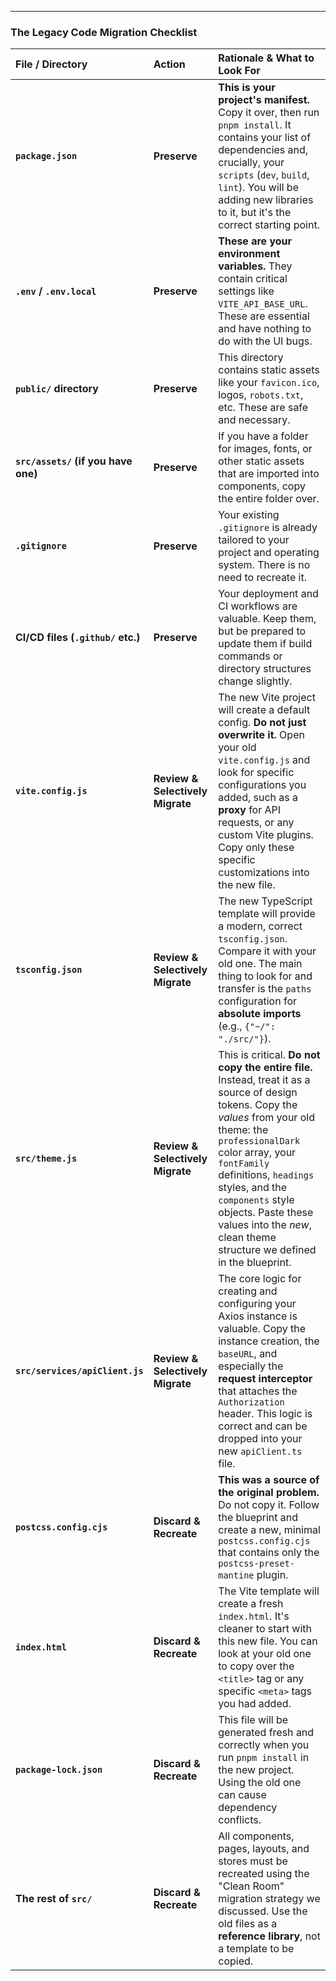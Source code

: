 
---

### **The Legacy Code Migration Checklist**

| File / Directory | Action | Rationale & What to Look For |
| :--- | :--- | :--- |
| **`package.json`** | **Preserve** | **This is your project's manifest.** Copy it over, then run `pnpm install`. It contains your list of dependencies and, crucially, your `scripts` (`dev`, `build`, `lint`). You will be adding new libraries to it, but it's the correct starting point. |
| **`.env` / `.env.local`** | **Preserve** | **These are your environment variables.** They contain critical settings like `VITE_API_BASE_URL`. These are essential and have nothing to do with the UI bugs. |
| **`public/` directory** | **Preserve** | This directory contains static assets like your `favicon.ico`, logos, `robots.txt`, etc. These are safe and necessary. |
| **`src/assets/` (if you have one)** | **Preserve** | If you have a folder for images, fonts, or other static assets that are imported into components, copy the entire folder over. |
| **`.gitignore`** | **Preserve** | Your existing `.gitignore` is already tailored to your project and operating system. There is no need to recreate it. |
| **CI/CD files (`.github/` etc.)** | **Preserve** | Your deployment and CI workflows are valuable. Keep them, but be prepared to update them if build commands or directory structures change slightly. |
| **`vite.config.js`** | **Review & Selectively Migrate** | The new Vite project will create a default config. **Do not just overwrite it.** Open your old `vite.config.js` and look for specific configurations you added, such as a **proxy** for API requests, or any custom Vite plugins. Copy only these specific customizations into the new file. |
| **`tsconfig.json`** | **Review & Selectively Migrate** | The new TypeScript template will provide a modern, correct `tsconfig.json`. Compare it with your old one. The main thing to look for and transfer is the `paths` configuration for **absolute imports** (e.g., `{"~/": "./src/"}`). |
| **`src/theme.js`** | **Review & Selectively Migrate** | This is critical. **Do not copy the entire file.** Instead, treat it as a source of design tokens. Copy the *values* from your old theme: the `professionalDark` color array, your `fontFamily` definitions, `headings` styles, and the `components` style objects. Paste these values into the *new*, clean theme structure we defined in the blueprint. |
| **`src/services/apiClient.js`** | **Review & Selectively Migrate** | The core logic for creating and configuring your Axios instance is valuable. Copy the instance creation, the `baseURL`, and especially the **request interceptor** that attaches the `Authorization` header. This logic is correct and can be dropped into your new `apiClient.ts` file. |
| **`postcss.config.cjs`** | **Discard & Recreate** | **This was a source of the original problem.** Do not copy it. Follow the blueprint and create a new, minimal `postcss.config.cjs` that contains only the `postcss-preset-mantine` plugin. |
| **`index.html`** | **Discard & Recreate** | The Vite template will create a fresh `index.html`. It's cleaner to start with this new file. You can look at your old one to copy over the `<title>` tag or any specific `<meta>` tags you had added. |
| **`package-lock.json`** | **Discard & Recreate** | This file will be generated fresh and correctly when you run `pnpm install` in the new project. Using the old one can cause dependency conflicts. |
| **The rest of `src/`** | **Discard & Recreate** | All components, pages, layouts, and stores must be recreated using the "Clean Room" migration strategy we discussed. Use the old files as a **reference library**, not a template to be copied. |
